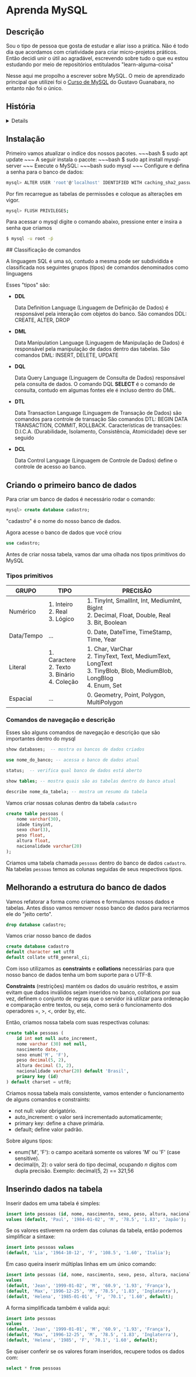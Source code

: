 # Aprenda MySQL

## Descrição

Sou o tipo de pessoa que gosta de estudar e aliar isso a prática. Não é todo
dia que acordamos com criatividade para criar micro-projetos práticos. Então
decidi unir o útil ao agradável, escrevendo sobre tudo o que eu estou estudando por meio de
repositórios entitulados "learn-alguma-coisa"

Nesse aqui me propolho a escrever sobre MySQL. O meio de aprendizado principal que utilizei foi o [Curso de MySQL](https://www.youtube.com/watch?v=Ofktsne-utM&list=PLHz_AreHm4dkBs-795Dsgvau_ekxg8g1r) do Gustavo Guanabara, no entanto não foi o único.

## História
<details>
MySQL é um banco de dados relacional gratuito muito popular. Foi criado em 1994 na Suécia,
por Michael Widenius e David Axmark. O MySQl comprou o MySQl em 2007, após a aquisição da Sun pela Oracle, o MySQL ficou sob posse da Oracle, que é uma das maiores produtoras de bancos de dados. Um fork popular do MySQL é o MariaDB.

Algumas empresas que usam o MySQL: Nasa, Wikimedia, Bradesco e etc.
</details>

## Instalação
</details>
Primeiro vamos atualizar o indíce dos nossos pacotes.
~~~bash
$ sudo apt update
~~~
A seguir instala o pacote:
~~~bash
$ sudo apt install mysql-server
~~~
Execute o MySQL:
~~~bash
sudo mysql
~~~
Configure e defina a senha para o banco de dados:

~~~bash
mysql> ALTER USER 'root'@'localhost' IDENTIFIED WITH caching_sha2_password BY 'password';
~~~
Por fim recarregue as tabelas de permissões e coloque as alterações em vigor.

~~~bash
mysql> FLUSH PRIVILEGES;
~~~

Para acessar o mysql digite o comando abaixo, pressione enter e insira a senha que criamos
~~~bash
$ mysql -u root -ṕ
~~~
</details>
## Classificação de comandos

A linguagem SQL é uma só, contudo a mesma pode ser subdividida e classificada  nos seguintes grupos (tipos) de comandos denominados como linguagens

Esses "tipos" são:

* **DDL**
 
  Data Definition Language (Linguagem de Definição de Dados) é responsável pela interação com objetos do banco.
  São comandos DDL: CREATE, ALTER, DROP

* **DML**
  
  Data Manipulation Language (Linguagem de Manipulação de Dados) é responsável pela manipulação de dados dentro das tabelas.
  São comandos DML: INSERT, DELETE, UPDATE

* **DQL**

  Data Query Language (Linguagem de Consulta de Dados) responsável pela consulta de dados.
  O comando DQL __SELECT__   é o comando de consulta, contudo em algumas fontes ele é incluso dentro do DML.

* **DTL**

  Data Transaction Language (Linguagem de Transação de Dados) são comandos para controle de transação
  São comandos DTL: BEGIN DATA TRANSACTION, COMMIT, ROLLBACK.
  Características de transações: D.I.C.A. (Durabilidade, Isolamento, Consistência, Atomicidade) deve ser seguido

* **DCL**

  Data Control Language (Linguagem de Controle de Dados) define o controle de acesso ao banco.

## Criando o primeiro banco de dados

Para criar um banco de dados é necessário rodar o comando:

~~~sql
mysql> create database cadastro;
~~~

"cadastro" é o nome do nosso banco de dados.

Agora acesse o banco de dados que você criou
~~~sql
use cadastro;
~~~

Antes de criar nossa tabela, vamos dar uma olhada nos tipos primitivos do MySQL

### Tipos primitivos

| GRUPO 	| TIPO | PRECISÃO |
| --- 		| ---  | ---	  |
| Numérico 	| 1. Inteiro<br> 2. Real <br> 3. Lógico | 1.  TinyInt, SmallInt, Int, MediumInt, BigInt <br> 2. Decimal, Float, Double, Real <br> 3. Bit, Boolean|
| Data/Tempo 	| ... | 0. Date, DateTime, TimeStamp, Time, Year |
| Literal	| 1. Caractere <br> 2. Texto <br> 3. Binário <br> 4. Coleção  | 1. Char, VarChar <br> 2. TinyText, Text, MediumText, LongText <br> 3. TinyBlob, Blob, MediumBlob, LongBlog <br> 4. Enum, Set|
| Espacial	| ... | 0. Geometry, Point, Polygon, MultiPolygon |

### Comandos de navegação e descrição 

Esses são alguns comandos de navegação e descrição que são importantes dentro do mysql

~~~sql
show databases;  -- mostra os bancos de dados criados

use nome_do_banco; -- acessa o banco de dados atual

status;  -- verifica qual banco de dados está aberto

show tables; -- mostra quais são as tabelas dentro do banco atual

describe nome_da_tabela; -- mostra um resumo da tabela 
~~~

Vamos criar nossas colunas dentro da tabela `cadastro`

~~~sql
create table pessoas (
    nome varchar(30),
    idade tinyint,
    sexo char(3),
    peso float,
    altura float,
    nacionalidade varchar(20)
);
~~~

Criamos uma tabela chamada `pessoas` dentro do banco de dados `cadastro`. Na tabelas `pessoas` temos as colunas seguidas de seus respectivos tipos.

## Melhorando a estrutura do banco de dados

Vamos refatorar a forma como criamos e formulamos nossos dados e tabelas. Antes disso vamos remover nosso banco de dados para recriarmos ele do "jeito certo".

~~~sql
drop database cadastro;
~~~

Vamos criar nosso banco de dados

~~~sql
create database cadastro
default character set utf8
default collate utf8_general_ci;
~~~

Com isso utilizamos as **constraints** e **collations** necessárias para que nosso banco de dados tenha um bom suporte para o UTF-8.

**Constraints** (restrições) mantém os dados do usuário restritos, e assim evitam que dados inválidos sejam inseridos no banco, collations por sua vez, definem o conjunto de regras que o servidor irá utilizar para ordenação e comparação entre textos, ou seja, como será o funcionamento dos operadores =, >, <, order by, etc.

Então, criamos nossa tabela com suas respectivas colunas:

~~~sql
create table pessoas (
    id int not null auto_increment,
    nome varchar (30) not null,
    nascimento date,
    sexo enum('M', 'F'),
    peso decimal(5, 2),
    altura decimal (3, 2),
    nacionalidade varchar(20) default 'Brasil',
    primary key (id)
) default charset = utf8;
~~~

Criamos nossa tabela mais consistente, vamos entender o funcionamento de alguns comandos e constraints:

* not null: valor obrigatório.
* auto_increment: o valor será incrementado automaticamente;
* primary key: define a chave primária.
* default; define valor padrão.

Sobre alguns tipos:

* enum('M', 'F'): o campo aceitará somente os valores 'M' ou 'F' (case sensitive).
* decimal(n, 2): o valor será do tipo decimal, ocupando _n_ digitos com dupla precisão. Exemplo: decimal(5, 2) == 321,56

## Inserindo dados na tabela

Inserir dados em uma tabela é simples:

~~~sql
insert into pessoas (id, nome, nascimento, sexo, peso, altura, nacionalidade)
values (default, 'Paul', '1984-01-02', 'M', '78.5', '1.83', 'Japão');
~~~

Se os valores estiverem na ordem das colunas da tabela, então podemos simplificar a sintaxe:
~~~sql
insert into pessoas values
(default, 'Lia', '1964-10-12', 'F', '108.5', '1.60', 'Italia');
~~~

Em caso queira inserir múltiplas linhas em um único comando:

~~~sql
insert into pessoas (id, nome, nascimento, sexo, peso, altura, nacionalidade)
values
(default, 'Jean', '1999-01-02', 'M', '60.9', '1.93', 'França'),
(default, 'Max', '1996-12-25', 'M', '78.5', '1.83', 'Inglaterra'),
(default, 'Helena', '1985-01-01', 'F', '70.1', '1.60', default);
~~~

A forma simplificada também é valida aqui:

~~~sql
insert into pessoas
values
(default, 'Jean', '1999-01-01', 'M', '60.9', '1.93', 'França'),
(default, 'Max', '1996-12-25', 'M', '78.5', '1.83', 'Inglaterra'),
(default, 'Helena', '1985', 'F', '70.1', '1.60', default);
~~~

Se quiser conferir se os valores foram inseridos, recupere todos os dados com:

~~~sql
select * from pessoas
~~~

